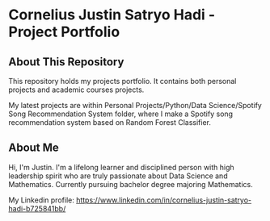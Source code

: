 # Cornelius Justin Satryo Hadi - Project Portfolio

## About This Repository
This repository holds my projects portfolio. It contains both personal projects and academic courses projects.

My latest projects are within Personal Projects/Python/Data Science/Spotify Song Recommendation System folder, where I make a Spotify song recommendation system based on Random Forest Classifier.

## About Me
Hi, I'm Justin. I'm a lifelong learner and disciplined person with high leadership spirit who are truly passionate about Data Science
and Mathematics. Currently pursuing bachelor degree majoring Mathematics.

My Linkedin profile: https://www.linkedin.com/in/cornelius-justin-satryo-hadi-b725841bb/
